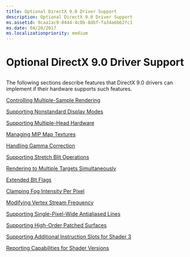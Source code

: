 ```yaml
---
title: Optional DirectX 9.0 Driver Support
description: Optional DirectX 9.0 Driver Support
ms.assetid: 9caa1ac9-0444-4c0b-8dbf-fa34a6b62fc1
ms.date: 04/20/2017
ms.localizationpriority: medium
---
```


# Optional DirectX 9.0 Driver Support


## <span id="ddk_optional_directx_9_0_driver_support_gg"></span><span id="DDK_OPTIONAL_DIRECTX_9_0_DRIVER_SUPPORT_GG"></span>


The following sections describe features that DirectX 9.0 drivers can implement if their hardware supports such features.

[Controlling Multiple-Sample Rendering](controlling-multiple-sample-rendering.md)

[Supporting Nonstandard Display Modes](supporting-nonstandard-display-modes.md)

[Supporting Multiple-Head Hardware](supporting-multiple-head-hardware.md)

[Managing MIP Map Textures](managing-mip-map-textures.md)

[Handling Gamma Correction](handling-gamma-correction.md)

[Supporting Stretch Blit Operations](supporting-stretch-blit-operations.md)

[Rendering to Multiple Targets Simultaneously](rendering-to-multiple-targets-simultaneously.md)

[Extended Blt Flags](extended-blt-flags.md)

[Clamping Fog Intensity Per Pixel](clamping-fog-intensity-per-pixel.md)

[Modifying Vertex Stream Frequency](modifying-vertex-stream-frequency.md)

[Supporting Single-Pixel-Wide Antialiased Lines](supporting-single-pixel-wide-antialiased-lines.md)

[Supporting High-Order Patched Surfaces](supporting-high-order-patched-surfaces.md)

[Supporting Additional Instruction Slots for Shader 3](supporting-additional-instruction-slots-for-shader-3.md)

[Reporting Capabilities for Shader Versions](reporting-capabilities-for-shader-versions.md)

 

 






